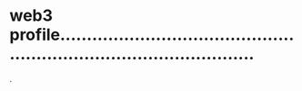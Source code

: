 # web3 profile..........................................................................................
.
